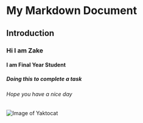 # My Markdown Document
## Introduction
### Hi I am Zake
#### I am Final Year Student
##### Doing this to complete a task
###### Hope you have a nice day


![Image of Yaktocat](https://octodex.github.com/images/yaktocat.png)

